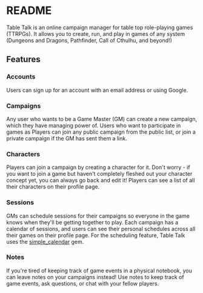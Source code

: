 # README

Table Talk is an online campaign manager for table top role-playing games (TTRPGs). It allows you to create, run, and play in games of any system (Dungeons and Dragons, Pathfinder, Call of Cthulhu, and beyond!)

## Features

### Accounts

Users can sign up for an account with an email address or using Google.

### Campaigns

Any user who wants to be a Game Master (GM) can create a new campaign, which they have managing power of. Users who want to participate in games as Players can join any public campaign from the public list, or join a private campaign if the GM has sent them a link.

### Characters

Players can join a campaign by creating a character for it. Don't worry - if you want to join a game but haven't completely fleshed out your character concept yet, you can always go back and edit it! Players can see a list of all their characters on their profile page.

### Sessions

GMs can schedule sessions for their campaigns so everyone in the game knows when they'll be getting together to play. Each campaign has a calendar of sessions, and users can see their personal schedules across all their games on their profile page. For the scheduling feature, Table Talk uses the [simple_calendar](https://github.com/excid3/simple_calendar) gem.

### Notes

If you're tired of keeping track of game events in a physical notebook, you can leave notes on your campaigns instead! Use notes to keep track of game events, ask questions, or chat with your fellow players.
